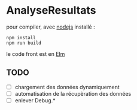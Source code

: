 # AnalyseResultats

pour compiler, avec [nodejs](https://nodejs.org/) installé :

```
npm install
npm run build
```

le code front est en [Elm](https://elm-lang.org/)

## TODO

- [ ] chargement des données dynamiquement
- [ ] automatisation de la récupèration des données
- [ ] enlever Debug.*

